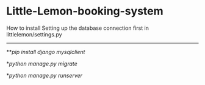 # Little-Lemon-booking-system

How to install
Setting up the database connection first in littlelemon/settings.py

---

***pip install django mysqlclient*

**python manage.py migrate*

**python manage.py runserver*
